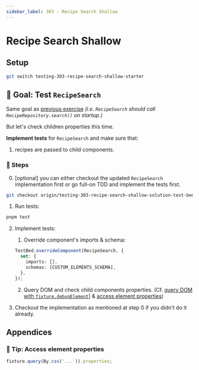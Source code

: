 ```yaml
---
sidebar_label: 303 - Recipe Search Shallow
---
```


# Recipe Search Shallow

## Setup

```sh
git switch testing-303-recipe-search-shallow-starter
```

## 🎯 Goal: Test `RecipeSearch`

Same goal as [previous exercise](302-recipe-search-integration.md) _(i.e. `RecipeSearch` should call `RecipeRepository.search()` on startup.)_

But let's check children properties this time.

**Implement tests** for `RecipeSearch` and make sure that:

1. recipes are passed to child components.

### 📝 Steps

0. [optional] you can either checkout the updated `RecipeSearch` implementation first or go full-on TDD and implement the tests first.

```sh
git checkout origin/testing-303-recipe-search-shallow-solution-test-bed apps/whiskmate/src/app/recipe/recipe-search.ng.ts
```

1. Run tests:

```sh
pnpm test
```

2. Implement tests:

   1. Override component's imports & schema:

   ```ts
   TestBed.overrideComponent(RecipeSearch, {
     set: {
       imports: [],
       schemas: [CUSTOM_ELEMENTS_SCHEMA],
     },
   });
   ```

   2. Query DOM and check child components properties. (Cf. [query DOM with `fixture.debugElement`](302-recipe-search-integration.md#-tip-query-dom-with-fixturedebugelement)] & [access element properties](#-tip-access-element-properties))

3. Checkout the implementation as mentioned at step 0 if you didn't do it already.

## Appendices

### 🎁 Tip: Access element properties

```ts
fixture.query(By.css('...')).properties;
```
